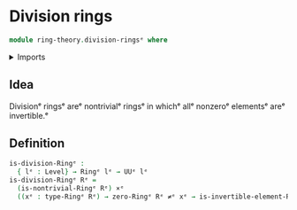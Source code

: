 # Division rings

```agda
module ring-theory.division-ringsᵉ where
```

<details><summary>Imports</summary>

```agda
open import foundation.cartesian-product-typesᵉ
open import foundation.negated-equalityᵉ
open import foundation.universe-levelsᵉ

open import ring-theory.invertible-elements-ringsᵉ
open import ring-theory.ringsᵉ
open import ring-theory.trivial-ringsᵉ
```

</details>

## Idea

Divisionᵉ ringsᵉ areᵉ nontrivialᵉ ringsᵉ in whichᵉ allᵉ nonzeroᵉ elementsᵉ areᵉ
invertible.ᵉ

## Definition

```agda
is-division-Ringᵉ :
  { lᵉ : Level} → Ringᵉ lᵉ → UUᵉ lᵉ
is-division-Ringᵉ Rᵉ =
  (is-nontrivial-Ringᵉ Rᵉ) ×ᵉ
  ((xᵉ : type-Ringᵉ Rᵉ) → zero-Ringᵉ Rᵉ ≠ᵉ xᵉ → is-invertible-element-Ringᵉ Rᵉ xᵉ)
```